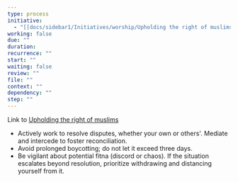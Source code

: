 ```yaml
---
type: process
initiative:
  - "[[docs/sidebar1/Initiatives/worship/Upholding the right of muslims|Upholding the right of muslims]]"
working: false
due: ""
duration: 
recurrence: ""
start: ""
waiting: false
review: ""
file: ""
context: ""
dependency: ""
step: ""
---
```


Link to [Upholding the right of muslims](docs/sidebar1/Initiatives/worship/Upholding%20the%20right%20of%20muslims.md)

- Actively work to resolve disputes, whether your own or others'. Mediate and intercede to foster reconciliation.
- Avoid prolonged boycotting; do not let it exceed three days.
- Be vigilant about potential fitna (discord or chaos). If the situation escalates beyond resolution, prioritize withdrawing and distancing yourself from it.


